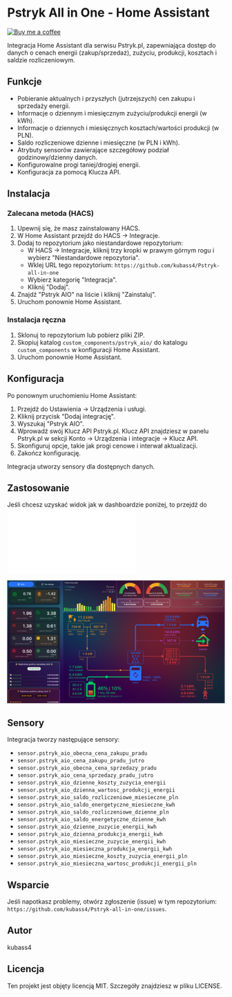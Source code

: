 # Pstryk All in One - Home Assistant 
[![Buy me a coffee](https://img.buymeacoffee.com/button-api/?slug=kubass4&button_colour=FFDD00&font_colour=000000&font_family=Cookie&outline_colour=000000&coffee_colour=FFFFFF&text=Buy+me+a+coffee)](https://www.buymeacoffee.com/kubass4)

Integracja Home Assistant dla serwisu Pstryk.pl, zapewniająca dostęp do danych o cenach energii (zakup/sprzedaż), zużyciu, produkcji, kosztach i saldzie rozliczeniowym.

## Funkcje

*   Pobieranie aktualnych i przyszłych (jutrzejszych) cen zakupu i sprzedaży energii.
*   Informacje o dziennym i miesięcznym zużyciu/produkcji energii (w kWh).
*   Informacje o dziennych i miesięcznych kosztach/wartości produkcji (w PLN).
*   Saldo rozliczeniowe dzienne i miesięczne (w PLN i kWh).
*   Atrybuty sensorów zawierające szczegółowy podział godzinowy/dzienny danych.
*   Konfigurowalne progi taniej/drogiej energii.
*   Konfiguracja za pomocą Klucza API.

## Instalacja

### Zalecana metoda (HACS)

1.  Upewnij się, że masz zainstalowany HACS.
2.  W Home Assistant przejdź do HACS -> Integracje.
3.  Dodaj to repozytorium jako niestandardowe repozytorium:
    *   W HACS -> Integracje, kliknij trzy kropki w prawym górnym rogu i wybierz "Niestandardowe repozytoria".
    *   Wklej URL tego repozytorium: `https://github.com/kubass4/Pstryk-all-in-one`
    *   Wybierz kategorię "Integracja".
    *   Kliknij "Dodaj".
4.  Znajdź "Pstryk AIO" na liście i kliknij "Zainstaluj".
5.  Uruchom ponownie Home Assistant.

### Instalacja ręczna

1.  Sklonuj to repozytorium lub pobierz pliki ZIP.
2.  Skopiuj katalog `custom_components/pstryk_aio/` do katalogu `custom_components` w konfiguracji Home Assistant.
3.  Uruchom ponownie Home Assistant.

## Konfiguracja

Po ponownym uruchomieniu Home Assistant:

1.  Przejdź do Ustawienia -> Urządzenia i usługi.
2.  Kliknij przycisk "Dodaj integrację".
3.  Wyszukaj "Pstryk AIO".
4.  Wprowadź swój Klucz API Pstryk.pl. Klucz API znajdziesz w panelu Pstryk.pl w sekcji Konto -> Urządzenia i integracje -> Klucz API.
5.  Skonfiguruj opcje, takie jak progi cenowe i interwał aktualizacji.
6.  Zakończ konfigurację.

Integracja utworzy sensory dla dostępnych danych.

## Zastosowanie

Jeśli chcesz uzyskać widok jak w dashboardzie poniżej, to przejdź do ![Dashboardy](README_dashboards.md) 

![Przykładowy dashboard](images/dashboard_example.png)

## Sensory

Integracja tworzy następujące sensory:

*   `sensor.pstryk_aio_obecna_cena_zakupu_pradu`
*   `sensor.pstryk_aio_cena_zakupu_pradu_jutro`
*   `sensor.pstryk_aio_obecna_cena_sprzedazy_pradu`
*   `sensor.pstryk_aio_cena_sprzedazy_pradu_jutro`
*   `sensor.pstryk_aio_dzienne_koszty_zuzycia_energii`
*   `sensor.pstryk_aio_dzienna_wartosc_produkcji_energii`
*   `sensor.pstryk_aio_saldo_rozliczeniowe_miesieczne_pln`
*   `sensor.pstryk_aio_saldo_energetyczne_miesieczne_kwh`
*   `sensor.pstryk_aio_saldo_rozliczeniowe_dzienne_pln`
*   `sensor.pstryk_aio_saldo_energetyczne_dzienne_kwh`
*   `sensor.pstryk_aio_dzienne_zuzycie_energii_kwh`
*   `sensor.pstryk_aio_dzienna_produkcja_energii_kwh`
*   `sensor.pstryk_aio_miesieczne_zuzycie_energii_kwh`
*   `sensor.pstryk_aio_miesieczna_produkcja_energii_kwh`
*   `sensor.pstryk_aio_miesieczne_koszty_zuzycia_energii_pln`
*   `sensor.pstryk_aio_miesieczna_wartosc_produkcji_energii_pln`

## Wsparcie

Jeśli napotkasz problemy, otwórz zgłoszenie (issue) w tym repozytorium: `https://github.com/kubass4/Pstryk-all-in-one/issues`.

## Autor

kubass4

## Licencja

Ten projekt jest objęty licencją MIT. Szczegóły znajdziesz w pliku LICENSE.
